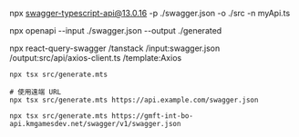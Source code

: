 npx swagger-typescript-api@13.0.16 -p ./swagger.json -o ./src -n myApi.ts

npx openapi --input ./swagger.json --output ./generated

npx react-query-swagger /tanstack /input:swagger.json /output:src/api/axios-client.ts /template:Axios

```
npx tsx src/generate.mts

# 使用遠端 URL
npx tsx src/generate.mts https://api.example.com/swagger.json

npx tsx src/generate.mts https://gmft-int-bo-api.kmgamesdev.net/swagger/v1/swagger.json
```
